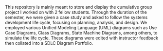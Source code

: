 This repository is mainly meant to store and display the cumulative group project I worked on with 2 fellow students. 
Through the duration of the semester, we were given a case study and asked to follow the systems development life cycle, focusing on planning, analysis, and design.
We employed various Unified Modeling Language (UML) diagrams such as Use Case Diagrams, Class Diagrams, State Machine Diagrams, among others, to simulate the life cycle.
These diagrams were edited with instructor feedback then collated into a SDLC Diagram Portfolio. 
